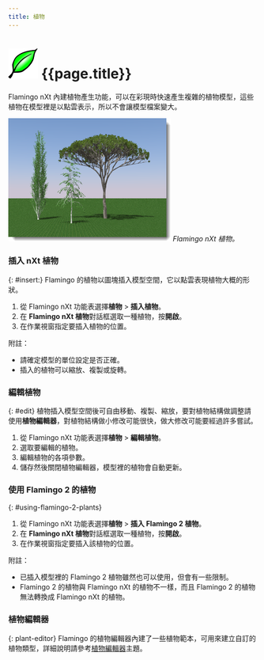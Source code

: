```yaml
---
title: 植物
---
```


# ![images/plants.svg](images/plants.svg) {{page.title}}
Flamingo nXt 內建植物產生功能，可以在彩現時快速產生複雜的植物模型，這些植物在模型裡是以點雲表示，所以不會讓模型檔案變大。

![images/plants-001.png](images/plants-001.png)
*Flamingo nXt 植物。*

### 插入 nXt 植物
{: #insert:}
Flamingo 的植物以圖塊插入模型空間，它以點雲表現植物大概的形狀。

1. 從 Flamingo nXt 功能表選擇**植物** > **插入植物**。
1. 在 **Flamingo nXt 植物**對話框選取一種植物，按**開啟**。
1. 在作業視窗指定要插入植物的位置。

附註：

* 請確定模型的單位設定是否正確。
* 插入的植物可以縮放、複製或旋轉。

### 編輯植物
{: #edit}
植物插入模型空間後可自由移動、複製、縮放，要對植物結構做調整請使用**植物編輯器**，對植物結構做小修改可能很快，做大修改可能要經過許多嘗試。

1. 從 Flamingo nXt 功能表選擇**植物** > **編輯植物**。
1. 選取要編輯的植物。
1. 編輯植物的各項參數。
1. 儲存然後關閉植物編輯器，模型裡的植物會自動更新。

### 使用 Flamingo 2 的植物
{: #using-flamingo-2-plants}
1. 從 Flamingo nXt 功能表選擇**植物** > **插入 Flamingo 2 植物**。
1. 在 **Flamingo nXt 植物**對話框選取一種植物，按**開啟**。
1. 在作業視窗指定要插入該植物的位置。

附註：

* 已插入模型裡的 Flamingo 2 植物雖然也可以使用，但會有一些限制。
* Flamingo 2 的植物與 Flamingo nXt 的植物不一樣，而且 Flamingo 2 的植物無法轉換成 Flamingo nXt 的植物。

### 植物編輯器
{: plant-editor}
Flamingo 的植物編輯器內建了一些植物範本，可用來建立自訂的植物類型，詳細說明請參考[植物編輯器](plant-editor.html)主題。
